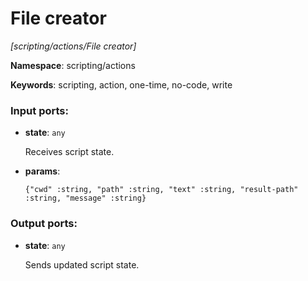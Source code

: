 # File creator

_[scripting/actions/File creator]_

__Namespace__: scripting/actions

__Keywords__: scripting, action, one-time, no-code, write

### Input ports:

* __state__: ` any `

    Receives script state.


* __params__: 
    ```
    {"cwd" :string, "path" :string, "text" :string, "result-path" :string, "message" :string}
    ```

### Output ports:

* __state__: ` any `

    Sends updated script state.

